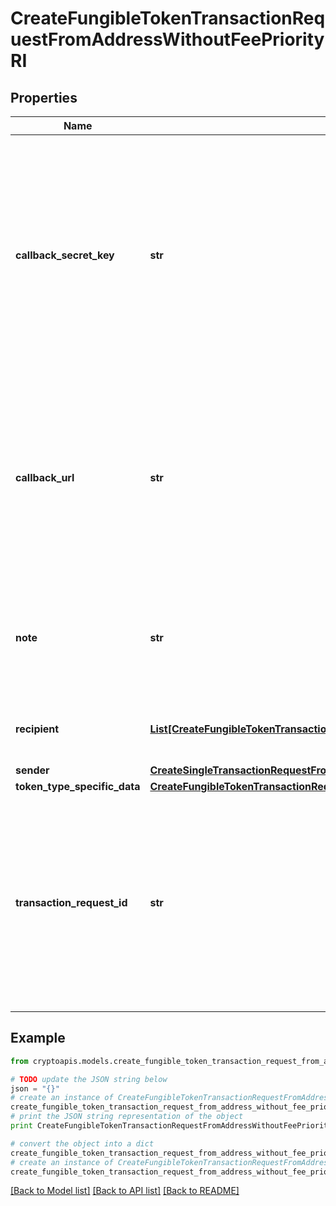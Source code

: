 # CreateFungibleTokenTransactionRequestFromAddressWithoutFeePriorityRI


## Properties
Name | Type | Description | Notes
------------ | ------------- | ------------- | -------------
**callback_secret_key** | **str** | Represents the Secret Key value provided by the customer. This field is used for security purposes during the callback notification, in order to prove the sender of the callback as Crypto APIs. For more information please see our [Documentation](https://developers.cryptoapis.io/technical-documentation/general-information/callbacks#callback-security). | [optional] 
**callback_url** | **str** | Represents the URL that is set by the customer where the callback will be received at. The callback notification will be received only if and when the event occurs. &#x60;We support ONLY httpS type of protocol&#x60;. | [optional] 
**note** | **str** | Represents an optional note to add a free text in, explaining or providing additional detail on the transaction request. | [optional] 
**recipient** | [**List[CreateFungibleTokenTransactionRequestFromAddressWithoutFeePriorityRIRecipientInner]**](CreateFungibleTokenTransactionRequestFromAddressWithoutFeePriorityRIRecipientInner.md) | Defines the destination for the transaction, i.e. the recipient(s). | 
**sender** | [**CreateSingleTransactionRequestFromAddressWithoutFeePriorityRISender**](CreateSingleTransactionRequestFromAddressWithoutFeePriorityRISender.md) |  | 
**token_type_specific_data** | [**CreateFungibleTokenTransactionRequestFromAddressWithoutFeePriorityRIS**](CreateFungibleTokenTransactionRequestFromAddressWithoutFeePriorityRIS.md) |  | 
**transaction_request_id** | **str** | Represents a unique identifier of the transaction request (the request sent to make a transaction), which helps in identifying which callback and which &#x60;referenceId&#x60; concern that specific transaction request. | 

## Example

```python
from cryptoapis.models.create_fungible_token_transaction_request_from_address_without_fee_priority_ri import CreateFungibleTokenTransactionRequestFromAddressWithoutFeePriorityRI

# TODO update the JSON string below
json = "{}"
# create an instance of CreateFungibleTokenTransactionRequestFromAddressWithoutFeePriorityRI from a JSON string
create_fungible_token_transaction_request_from_address_without_fee_priority_ri_instance = CreateFungibleTokenTransactionRequestFromAddressWithoutFeePriorityRI.from_json(json)
# print the JSON string representation of the object
print CreateFungibleTokenTransactionRequestFromAddressWithoutFeePriorityRI.to_json()

# convert the object into a dict
create_fungible_token_transaction_request_from_address_without_fee_priority_ri_dict = create_fungible_token_transaction_request_from_address_without_fee_priority_ri_instance.to_dict()
# create an instance of CreateFungibleTokenTransactionRequestFromAddressWithoutFeePriorityRI from a dict
create_fungible_token_transaction_request_from_address_without_fee_priority_ri_form_dict = create_fungible_token_transaction_request_from_address_without_fee_priority_ri.from_dict(create_fungible_token_transaction_request_from_address_without_fee_priority_ri_dict)
```
[[Back to Model list]](../README.md#documentation-for-models) [[Back to API list]](../README.md#documentation-for-api-endpoints) [[Back to README]](../README.md)


